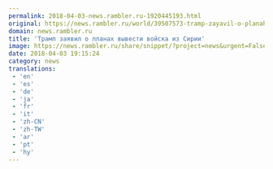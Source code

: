 ```yaml
---
permalink: 2018-04-03-news.rambler.ru-1920445193.html
original: https://news.rambler.ru/world/39507573-tramp-zayavil-o-planah-vyvesti-voyska-iz-sirii/
domain: news.rambler.ru
title: 'Трамп заявил о планах вывести войска из Сирии'
image: https://news.rambler.ru/share/snippet/?project=news&urgent=False&image=http%3A%2F%2Fnews.rambler.ru%2Fimg%2F2018%2F04%2F03220356.801046.1514.jpg&big=False&title=%D0%A2%D1%80%D0%B0%D0%BC%D0%BF+%D0%B7%D0%B0%D1%8F%D0%B2%D0%B8%D0%BB+%D0%BE%C2%A0%D0%BF%D0%BB%D0%B0%D0%BD%D0%B0%D1%85+%D0%B2%D1%8B%D0%B2%D0%B5%D1%81%D1%82%D0%B8+%D0%B2%D0%BE%D0%B9%D1%81%D0%BA%D0%B0+%D0%B8%D0%B7%C2%A0%D0%A1%D0%B8%D1%80%D0%B8%D0%B8
date: 2018-04-03 19:15:24
category: news
translations: 
 - 'en'
 - 'es'
 - 'de'
 - 'ja'
 - 'fr'
 - 'it'
 - 'zh-CN'
 - 'zh-TW'
 - 'ar'
 - 'pt'
 - 'hy'
---
```


